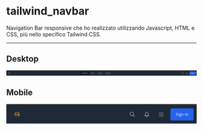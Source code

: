 # tailwind_navbar

Navigation Bar responsive che ho realizzato utilizzando Javascript, HTML e CSS, più nello specifico Tailwind CSS. 

---

## Desktop 

![desktop](/img/desktop.png)

## Mobile

![mobile](/img/mobile.png)